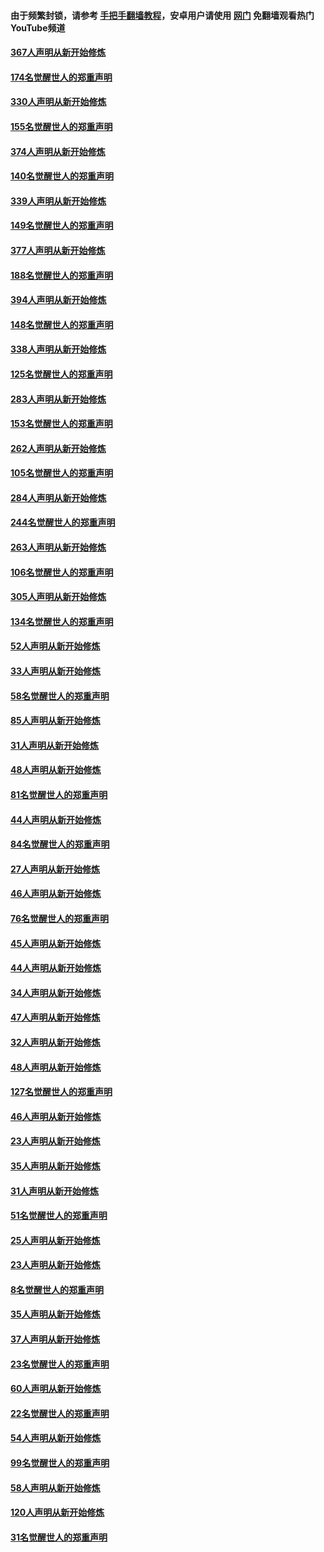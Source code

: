 #### 由于频繁封锁，请参考 [手把手翻墙教程](https://github.com/gfw-breaker/guides/wiki/)，安卓用户请使用 [网门](https://github.com/gfw-breaker/nogfw/blob/master/dl.md?t=06051400) 免翻墙观看热门YouTube频道 

#### [367人声明从新开始修炼](../pages/91/426421.md?t=06051400) 

#### [174名觉醒世人的郑重声明](../pages/91/426420.md?t=06051400) 

#### [330人声明从新开始修炼](../pages/91/426139.md?t=06051400) 

#### [155名觉醒世人的郑重声明](../pages/91/426138.md?t=06051400) 

#### [374人声明从新开始修炼](../pages/91/425811.md?t=06051400) 

#### [140名觉醒世人的郑重声明](../pages/91/425810.md?t=06051400) 

#### [339人声明从新开始修炼](../pages/91/425690.md?t=06051400) 

#### [149名觉醒世人的郑重声明](../pages/91/425689.md?t=06051400) 

#### [377人声明从新开始修炼](../pages/91/424867.md?t=06051400) 

#### [188名觉醒世人的郑重声明](../pages/91/424866.md?t=06051400) 

#### [394人声明从新开始修炼](../pages/91/423914.md?t=06051400) 

#### [148名觉醒世人的郑重声明](../pages/91/423913.md?t=06051400) 

#### [338人声明从新开始修炼](../pages/91/423540.md?t=06051400) 

#### [125名觉醒世人的郑重声明](../pages/91/423539.md?t=06051400) 

#### [283人声明从新开始修炼](../pages/91/423296.md?t=06051400) 

#### [153名觉醒世人的郑重声明](../pages/91/423295.md?t=06051400) 

#### [262人声明从新开始修炼](../pages/91/423004.md?t=06051400) 

#### [105名觉醒世人的郑重声明](../pages/91/423003.md?t=06051400) 

#### [284人声明从新开始修炼](../pages/91/422707.md?t=06051400) 

#### [244名觉醒世人的郑重声明](../pages/91/422706.md?t=06051400) 

#### [263人声明从新开始修炼](../pages/91/422553.md?t=06051400) 

#### [106名觉醒世人的郑重声明](../pages/91/422552.md?t=06051400) 

#### [305人声明从新开始修炼](../pages/91/422153.md?t=06051400) 

#### [134名觉醒世人的郑重声明](../pages/91/422152.md?t=06051400) 

#### [52人声明从新开始修炼](../pages/91/421846.md?t=06051400) 

#### [33人声明从新开始修炼](../pages/91/421804.md?t=06051400) 

#### [58名觉醒世人的郑重声明](../pages/91/421845.md?t=06051400) 

#### [85人声明从新开始修炼](../pages/91/421769.md?t=06051400) 

#### [31人声明从新开始修炼](../pages/91/421763.md?t=06051400) 

#### [48人声明从新开始修炼](../pages/91/421605.md?t=06051400) 

#### [81名觉醒世人的郑重声明](../pages/91/421656.md?t=06051400) 

#### [44人声明从新开始修炼](../pages/91/421544.md?t=06051400) 

#### [84名觉醒世人的郑重声明](../pages/91/421543.md?t=06051400) 

#### [27人声明从新开始修炼](../pages/91/421465.md?t=06051400) 

#### [46人声明从新开始修炼](../pages/91/421454.md?t=06051400) 

#### [76名觉醒世人的郑重声明](../pages/91/421453.md?t=06051400) 

#### [45人声明从新开始修炼](../pages/91/421452.md?t=06051400) 

#### [44人声明从新开始修炼](../pages/91/421422.md?t=06051400) 

#### [34人声明从新开始修炼](../pages/91/421322.md?t=06051400) 

#### [47人声明从新开始修炼](../pages/91/421264.md?t=06051400) 

#### [32人声明从新开始修炼](../pages/91/421225.md?t=06051400) 

#### [48人声明从新开始修炼](../pages/91/421202.md?t=06051400) 

#### [127名觉醒世人的郑重声明](../pages/91/421224.md?t=06051400) 

#### [46人声明从新开始修炼](../pages/91/421203.md?t=06051400) 

#### [23人声明从新开始修炼](../pages/91/421138.md?t=06051400) 

#### [35人声明从新开始修炼](../pages/91/421122.md?t=06051400) 

#### [31人声明从新开始修炼](../pages/91/421081.md?t=06051400) 

#### [51名觉醒世人的郑重声明](../pages/91/421080.md?t=06051400) 

#### [25人声明从新开始修炼](../pages/91/421020.md?t=06051400) 

#### [23人声明从新开始修炼](../pages/91/420884.md?t=06051400) 

#### [8名觉醒世人的郑重声明](../pages/91/420883.md?t=06051400) 

#### [35人声明从新开始修炼](../pages/91/420809.md?t=06051400) 

#### [37人声明从新开始修炼](../pages/91/420766.md?t=06051400) 

#### [23名觉醒世人的郑重声明](../pages/91/420765.md?t=06051400) 

#### [60人声明从新开始修炼](../pages/91/420727.md?t=06051400) 

#### [22名觉醒世人的郑重声明](../pages/91/420726.md?t=06051400) 

#### [54人声明从新开始修炼](../pages/91/420529.md?t=06051400) 

#### [99名觉醒世人的郑重声明](../pages/91/420528.md?t=06051400) 

#### [58人声明从新开始修炼](../pages/91/420198.md?t=06051400) 

#### [120人声明从新开始修炼](../pages/91/420141.md?t=06051400) 

#### [31名觉醒世人的郑重声明](../pages/91/420197.md?t=06051400) 

